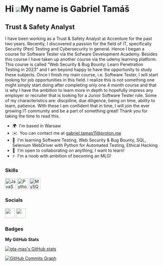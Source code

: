 Hi ![](https://user-images.githubusercontent.com/18350557/176309783-0785949b-9127-417c-8b55-ab5a4333674e.gif)My name is Gabriel Tamáš
=====================================================================================================================================

Trust & Safety Analyst
----------------------

I have been working as a Trust & Safety Analyst at Accenture for the past two years. Recently, I discovered a passion for the field of IT, specifically Security (Pen) Testing and Cybersecurity in general. Hence I began a course for Software Tester via the Sofware Development Academy. Besides this course I have taken up another course via the udemy learning platform. This course is called "Web Security & Bug Bounty: Learn Penetration Testing in 2023" and I am beyond happy to have the opportunity to study these subjects. Once I finish my main course, i.e. Software Tester, I will start looking for job opportunities in this field. I realize this is not something one might simply start doing after completing only one 4 month course and that is why I have the ambition to learn more in depth to hopefully impress any employer or recruiter that is looking for a Junior Software Tester role. Some of my characteristics are: discpiline, due diligence, being on time, ability to learn, patience. With these I am confident that in time, I will join the ever growing IT community and be a part of something great! Thank you for taking the time to read this.

* 🌍  I'm based in Warsaw
* ✉️  You can contact me at [gabriel.tamas11@proton.me](mailto:gabriel.tamas11@proton.me)
* 🧠  I'm learning Software Testing, Web Security & Bug Bounty, SQL, Selenium WebDriver with Python for Automated Testing, Ethical Hacking
* 🤝  I'm open to collaborating on anything, I want to learn!
* ⚡  I'm a noob with ambition of becoming an MLG!

### Skills


<p align="left">
<a href="https://developer.mozilla.org/en-US/docs/Web/JavaScript" target="_blank" rel="noreferrer"><img src="https://raw.githubusercontent.com/danielcranney/readme-generator/main/public/icons/skills/javascript-colored.svg" width="36" height="36" alt="JavaScript" /></a>
<a href="https://www.python.org/" target="_blank" rel="noreferrer"><img src="https://raw.githubusercontent.com/danielcranney/readme-generator/main/public/icons/skills/python-colored.svg" width="36" height="36" alt="Python" /></a>
<a href="https://www.mysql.com/" target="_blank" rel="noreferrer"><img src="https://raw.githubusercontent.com/danielcranney/readme-generator/main/public/icons/skills/mysql-colored.svg" width="36" height="36" alt="MySQL" /></a>
</p>


### Socials

<p align="left"> <a href="https://www.github.com/gta-mas" target="_blank" rel="noreferrer"><img src="https://raw.githubusercontent.com/danielcranney/readme-generator/main/public/icons/socials/github.svg" width="32" height="32" /></a> <a href="https://www.linkedin.com/in/gabriel-tamáš/" target="_blank" rel="noreferrer"><img src="https://raw.githubusercontent.com/danielcranney/readme-generator/main/public/icons/socials/linkedin.svg" width="32" height="32" /></a></p>

### Badges

<b>My GitHub Stats</b>

<a href="http://www.github.com/gta-mas"><img src="https://github-readme-stats.vercel.app/api?username=gta-mas&show_icons=true&hide=&count_private=true&title_color=0891b2&text_color=ffffff&icon_color=0891b2&bg_color=1c1917&hide_border=true&show_icons=true" alt="gta-mas's GitHub stats" /></a>

<a href="http://www.github.com/gta-mas"><img src="https://github-readme-activity-graph.cyclic.app/graph?username=gta-mas&bg_color=1c1917&color=ffffff&line=0891b2&point=ffffff&area_color=1c1917&area=true&hide_border=true&custom_title=GitHub%20Commits%20Graph" alt="GitHub Commits Graph" /></a>

